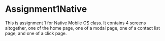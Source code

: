 ﻿# Assignment1Native

This is assignment 1 for Native Mobile OS class. It contains 4 screens altogether, one of the home page, one of a modal page, one of a contact list page, and one of a click page.
